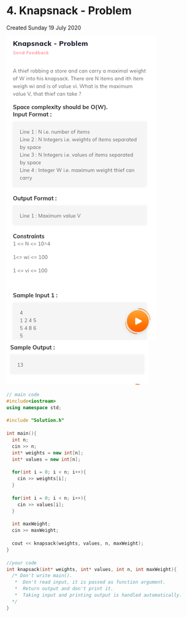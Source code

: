 # 4. Knapsnack - Problem

Created Sunday 19 July 2020

![](/assets/4._Knapsnack_-_Problem_-_120-image-1.png)![](/assets/4._Knapsnack_-_Problem_-_120-image-2.png)

```c++
// main code
#include<iostream>
using namespace std;

#include "Solution.h"

int main(){
  int n;
  cin >> n;
  int* weights = new int[n];
  int* values = new int[n];

  for(int i = 0; i < n; i++){
    cin >> weights[i];
  }

  for(int i = 0; i < n; i++){
    cin >> values[i];
  }

  int maxWeight;
  cin >> maxWeight;

  cout << knapsack(weights, values, n, maxWeight);
}

//your code
int knapsack(int* weights, int* values, int n, int maxWeight){
  /* Don't write main().
   *  Don't read input, it is passed as function argument.
   *  Return output and don't print it.
   *  Taking input and printing output is handled automatically.
  */
}
```
